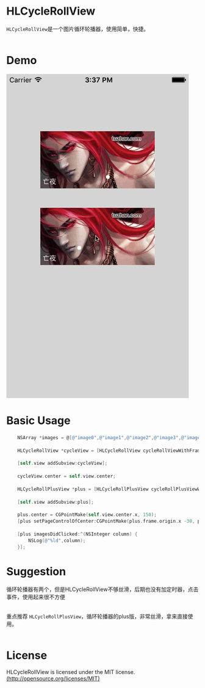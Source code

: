 # HLCycleRollView
`HLCycleRollView`是一个图片循环轮播器，使用简单，快捷。<br><br>
# Demo
![](https://github.com/dhl613/HLCycleRollView/blob/master/HLCycleRollView/scrollRoll.gif) <br>
# Basic Usage
``` Objective-C
    NSArray *images = @[@"image0",@"image1",@"image2",@"image3",@"image4"];
    
    HLCycleRollView *cycleView = [HLCycleRollView cycleRollViewWithFrame:CGRectMake(0, 0, self.view.bounds.size.width, 100) imageNames:images];
    
    [self.view addSubview:cycleView];
    
    cycleView.center = self.view.center;
    
    HLCycleRollPlusView *plus = [HLCycleRollPlusView cycleRollPlusViewWithFrame:CGRectMake(0, 0, 200, 100) imageNames:images];
    
    [self.view addSubview:plus];
    
    plus.center = CGPointMake(self.view.center.x, 150);
    [plus setPageControlOfCenter:CGPointMake(plus.frame.origin.x -30, plus.frame.origin.y - 20)];
    
    [plus imagesDidClicked:^(NSInteger column) {
        NSLog(@"%ld",column);
    }];
```

# Suggestion
循环轮播器有两个，但是HLCycleRollView不够丝滑，后期也没有加定时器，点击事件，使用起来很不方便<br><br>

重点推荐 `HLCycleRollPlusView`，循环轮播器的plus版，非常丝滑，拿来直接使用。<br><br>

# License
HLCycleRollView is licensed under the MIT license.[(http://opensource.org/licenses/MIT)](http://opensource.org/licenses/MIT)<br>

